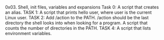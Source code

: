 0x03. Shell, init files, variables and expansions
Task 0: A script that creates an alias.
TASK 1: A script that prints hello user, where user is the current Linux user.
TASK 2: Add /action to the PATH. /action should be the last directory the shell looks into when looking for a program.
A script that counts the number of directories in the PATH.
TASK 4: A script that lists environment variables.
